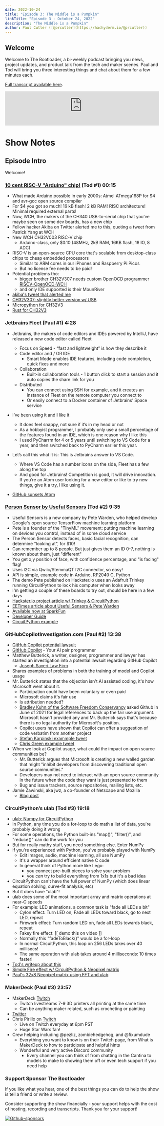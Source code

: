 ```yaml
---
date: 2022-10-24
title: "Episode 3: The Middle is a Pumpkin"
linkTitle: "Episode 3 - October 24, 2022"
description: "The Middle is a Pumpkin"
author: Paul Cutler ([@prcutler](https://hachyderm.io/@prcutler))
---
```

## Welcome
Welcome to The Bootloader, a bi-weekly podcast bringing you news, project updates, and product talk
from the tech and maker scenes.  Paul and Tod will bring you three interesting things and chat about them for a few minutes each.

[Full transcript available here](https://thebootloader.net/blog/2022/10/24/episode-3-transcript/).

<iframe width="100%" height="112" frameborder="0" scrolling="no" style="width: 100%; height: 112px;  overflow: hidden;" src="https://www.circuitpythonshow.com/@thebootloader/episodes/the-middle-is-a-pumpkin-j0mtw/embed/dark"></iframe>

# Show Notes

## Episode Intro
Welcome!

### [10 cent RISC-V "Arduino" chip!](https://twitter.com/Patrick_RISCV/status/1580384430996484101) (Tod #1) 00:15
* What made Arduino possible in early 2000s: Atmel ATmega168P for $4 and avr-gcc open source compiler
* For $4 you got so much! 16 kB flash! 2 kB RAM! RISC architecture! Minimal required external parts!
* Now, WCH, the makers of the CH340 USB-to-serial chip that you've maybe seen on some dev boards, has a new chip
* Fellow hacker Akiba on Twitter alerted me to this, quoting a tweet from Patrick Yang at WCH
* New WCH CH32V003 RISC-V chip
  * Arduino-class, only $0.10 (48MHz, 2kB RAM, 16KB flash, 18 IO, 8 ADC)
* RISC-V is an open-source CPU core that's scalable from desktop-class chips to cheap embedded processors
  * Similar to ARM cores in our iPhones and Raspberry Pi Picos
  * But no license fee needs to be paid!
* Potential problems tho:
  * bigger brother CH32V307 needs custom OpenOCD programmer [RISCV-OpenOCD-WCH](https://github.com/newbrain/riscv-openocd-wch)
  * and only IDE supported is their MounRiver
* [akiba's tweet that alerted me](https://twitter.com/freaklabs/status/1580560030146867200)
* [CH32V307: slightly better version w/ USB](https://github.com/openwch/ch32v307)
* [Micropython for CH32V3](https://github.com/r4d10n/micropython-wch-ch32v307/tree/master/ports/whc)
* [Rust for CH32V3](https://docs.rs/ch32v3/latest/ch32v3/)


### [Jetbrains Fleet](https://www.jetbrains.com/fleet/) (Paul #1) 4:28
* Jetbrains, the makers of code editors and IDEs powered by IntelliJ, have released a new code editor called Fleet
  * Focus on Speed - “fast and lightweight” is how they describe it
  * Code editor and / OR IDE
    * Smart Mode enables IDE features, including code completion, quick fixes and more
  * Collaboration
    * Built-in collaboration tools - 1 button click to start a session and it auto copies the share link for you
  * Distributed
    * You can connect using SSH for example, and it creates an instance of Fleet on the remote computer you connect to
    * Or easily connect to a Docker container of Jetbrains’ Space service

* I’ve been using it and I like it
  * It does feel snappy, not sure if it’s in my head or not
  * As a hobbyist programmer, I probably only use a small percentage of the features found in an IDE, which is one reason why I like this
  * I used PyCharrm for 4 or 5 years until switching to VS Code for a year, and then switched back to PyCharm earlier this year.
* Let’s call this what it is:  This is Jetbrains answer to VS Code.
  * Where VS Code has a number icons on the side, Fleet has a few along the top
  * And good for Jetbrains! Competition is good, it will drive innovation.  If you’re an Atom user looking for a new editor or like to try new things, give it a try, I like using it.
* [GitHub sunsets Atom](https://github.blog/2022-06-08-sunsetting-atom/)

### [Person Sensor by Useful Sensors](https://www.sparkfun.com/products/21231) (Tod #2) 9:35
* Useful Sensors is a new company by Pete Warden, who helped develop Google's open source TensorFlow machine learning platform
* Pete is a founder of the "TinyML" movement: putting machine learning on devices you control, instead of in some cloud service
* The Person Sensor detects faces, basic facial recognition, can determine "looking at", for $10!
* Can remember up to 8 people. But just gives them an ID 0-7, nothing is known about them, just "different"
* You get x,y position of face, with confidence percentage, and "is facing" flag!
* Uses I2C via Qwiic/StemmaQT I2C connector, so easy!
* API is simple, example code in Arduino, RP2040 C, Python
* The demo Pete published on Hackster.io uses an Adafruit Trinkey running CircuitPython to lock his computer when looks away
* I'm getting a couple of these boards to try out, should be here in a few days
* [Hackster.io project article w/ Trinkey & CircuitPython](https://www.hackster.io/petewarden/auto-lock-your-laptop-screen-with-a-person-sensor-7e0a35)
* [EETimes article about Useful Sensors & Pete Warden](https://www.eetimes.com/pete-wardens-startup-puts-ai-in-the-sensor/)
* [Available now at SparkFun](https://www.sparkfun.com/products/21231)
* [Developer Guide](https://github.com/usefulsensors/person_sensor_docs/blob/main/README.md)
* [CircuitPython example](https://github.com/usefulsensors/person_sensor_screen_lock/blob/main/code.py)

### GitHubCopilotInvestigation.com (Paul #2) 13:38
* [GitHub Copilot potential lawsuit](https://githubcopilotinvestigation.com/)
* [GitHub Copilot](https://github.com/features/copilot) - Your AI pair programmer
* Matthew Butterick, a writer, designer, programmer and lawyer has started an investigation into a potential lawsuit regarding GitHub Copilot
  * [Joseph Saveri Law Firm](https://www.saverilawfirm.com/our-cases/github-copilot-intellectual-property-investigation)
* Shares examples of problems in both the training of model and Copilot usage
* Mr. Butterick states that the objection isn't AI assisted coding, it's how Microsoft went about it.
  * Participation could have been voluntary or even paid
  * Microsoft claims it's fair use
  * Is attribution needed?
  * [Bradley Kuhn of the Software Freedom Conservancy](https://sfconservancy.org/blog/2022/feb/03/github-copilot-copyleft-gpl/) asked Github in June of 2021 for legal references to back up the fair use argument.  Microsoft hasn't provided any and Mr. Butterick says that's because there is no legal authority for Microsoft's position.
  * Copilot users have shown that Copilot can offer a suggestion of code verbatim from another project
  * [Stefan Karpinski exammple tweet](https://twitter.com/stefankarpinski/status/1410971061181681674)
  * [Chris Green example tweet](https://twitter.com/ChrisGr93091552/status/1539731632931803137)
* When we look at Copilot usage, what could the impact on open source communities be?
  * Mr. Butterick argues that Microsoft is creating a new walled garden that might "inhibit developers from discovering traditional open source communities."
  * Developers may not need to interact with an open source community in the future when the code they want is just presented to them
  * Bug and issue trackers, source repositories, mailing lists, etc.
* Jamie Zawinski, aka jwz, a co-founder of Netscape and Mozilla
  * [Blog post](https://www.jwz.org/blog/2022/10/copilot-lawsuit/)


### CircuitPython’s ulab (Tod #3) 19:18
* [ulab: Numpy for CircuitPython](https://learn.adafruit.com/ulab-crunch-numbers-fast-with-circuitpython)
* In Python, any time you do a for-loop to do math a list of data, you're probably doing it wrong
* For some operations, the Python built-ins "map()", "filter()", and "reduce()" can do the work for you
* But for really mathy stuff, you need something else.  Enter NumPy
* If you're experienced with Python, you've probably played with NumPy
  * Edit images, audio, machine learning, all use NumPy
  * It's a wrapper around efficient native C code
  * In general think of Python more like Lego:
    * you connect pre-built pieces to solve your problem
    * you _can_ try to build everytihng from 1x1s but it's a bad idea
* CircuitPython can't have the full power of NumPy  (which does linear equation solving, curve-fit analysis, etc)
* But it does have "ulab"!
* ulab does some of the most important array and matrix operations at near-C speeds
* For example: LED animations. a common task is "fade all LEDs a bit"
  * Cylon effect: Turn LED on, Fade all LEDs toward black, go to next LED, repeat
  * Firework effect: Turn random LED on, fade all LEDs towards black, repeat
  * Fakey fire effect: [[ demo this on video ]]
  * Normally this "fadeToBlack()" would be a for-loop
  * In normal CircuitPython, this loop on 256 LEDs takes over 40 millisecs!
  * The same operation with ulab takes around 4 milliseconds:  10 times faster!
* [Tod's writeup about this](https://todbot.com/blog/2022/10/21/speed-up-circuitpython-led-animations-10x/)
* [Simple Fire effect w/ CircuitPython & Neopixel matrix](https://twitter.com/todbot/status/1580695498079420416)
* [Paul's 32x8 Neopixel matrix using FFT and ulab](https://twitter.com/prcutler/status/1582419704119164929)


### MakerDeck (Paul #3) 23:57
* MakerDeck [Twitch](https://www.twitch.tv/makerdeck)
  * Twitch livestreams 7-9 3D printers all printing at the same time
  * Can be anything maker related, such as crocheting or painting
* [Twitter](https://twitter.com/makerdeck)
* Chris Pirillo on [Twitch](https://www.twitch.tv/ChrisPirillo)
  * Live on Twitch everyday at 6pm PST
  * Huge Star Wars fan!
* Crew helping including @pezliz, zombiehedgehog, and @fixumdude
  * Everything you want to know is on their Twitch page, from What is MakerDeck to how to participate and helpful hints
  * Wonderful and very active Discord community
    * Every channel you can think of from chatting in the Cantina to models to make to showing them off or even tech support if you need help

### Support Sponsor The Bootloader

If you like what you hear, one of the best things you can do to help the show is tell a friend or write a review.

Consider supporting the show financially - your support helps with the cost of hosting, recording and transcripts.  Thank you for your support!

[![Github-sponsors](https://img.shields.io/badge/sponsor-30363D?style=for-the-badge&logo=GitHub-Sponsors&logoColor=#EA4AAA)](https://github.com/sponsors/prcutler)
